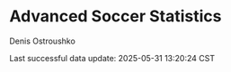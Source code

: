 # Advanced Soccer Statistics
Denis Ostroushko

<!-- gfm -->

Last successful data update: 2025-05-31 13:20:24 CST
